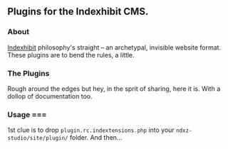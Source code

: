 ## Plugins for the Indexhibit CMS.

### About

[Indexhibit](http://indexhibit.org) philosophy's straight – an archetypal, invisible website format. These plugins are to bend the rules, a little.

### The Plugins

Rough around the edges but hey, in the sprit of sharing, here it is. With a dollop of documentation too.


### Usage ===

1st clue is to drop `plugin.rc.indextensions.php` into your `ndxz-studio/site/plugin/` folder. And then...
